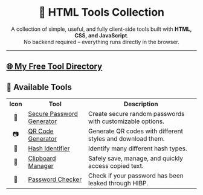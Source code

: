 <h1 align="center">🔧 HTML Tools Collection</h1>

<p align="center">
  A collection of simple, useful, and fully client-side tools built with 
  <b>HTML, CSS, and JavaScript</b>. <br/>
  No backend required – everything runs directly in the browser.
</p>

---

<h2><a href="https://edwinyaboy.github.io/useful-tools/">🌐 My Free Tool Directory</a></h2>

<h2>🚀 Available Tools</h2>

<table>
  <tr>
    <th>Icon</th>
    <th>Tool</th>
    <th>Description</th>
  </tr>
  <tr>
    <td align="center">🔑</td>
    <td><a href="https://edwinyaboy.github.io/free-password-generator/">Secure Password Generator</td>
    <td>Create secure random passwords with customizable options.</td>
  </tr>
  <tr>
    <td align="center">📷</td>
    <td><a href="https://edwinyaboy.github.io/crypto-qr-code-generator/">QR Code Generator</a></td>
    <td>Generate QR codes with different styles and download them.</td>
  </tr>
  <tr>
    <td align="center">🔐</td>
    <td><a href="https://edwinyaboy.github.io/hash-identifier/">Hash Identifier</a></td>
    <td>Identify many different hash types.</td>
  </tr>
  <tr>
    <td align="center">📑</td>
    <td><a href="https://edwinyaboy.github.io/clipboard-manager/">Clipboard Manager</a></td>
    <td>Safely save, manage, and quickly access copied text.</td>
  </tr>
  <tr>
    <td align="center">📑</td>
    <td><a href="https://edwinyaboy.github.io/password-checker/">Password Checker</a></td>
    <td>Check if your password has been leaked through HIBP.</td>
  </tr>
</table>


